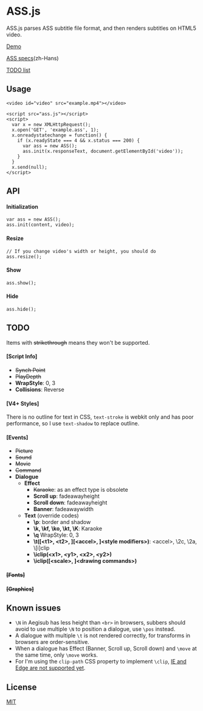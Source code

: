 ASS.js
======

ASS.js parses ASS subtitle file format, and then renders subtitles on HTML5 video.

[Demo](https://ass.js.org/)

[ASS specs](https://github.com/weizhenye/ASS/blob/master/ass-specs.md)(zh-Hans)

[TODO list](https://github.com/weizhenye/ASS#todo)

## Usage
	<video id="video" src="example.mp4"></video>

	<script src="ass.js"></script>
	<script>
	  var x = new XMLHttpRequest();
	  x.open('GET', 'example.ass', 1);
	  x.onreadystatechange = function() {
	    if (x.readyState === 4 && x.status === 200) {
	      var ass = new ASS();
	      ass.init(x.responseText, document.getElementById('video'));
	    }
	  }
	  x.send(null);
	</script>


## API

#### Initialization
	var ass = new ASS();
	ass.init(content, video);
#### Resize
	// If you change video's width or height, you should do
	ass.resize();
#### Show
	ass.show();
#### Hide
	ass.hide();


## TODO

Items with <del>strikethrough</del> means they won't be supported.

#### [Script Info]

* ~~Synch Point~~
* ~~PlayDepth~~
* __WrapStyle__: 0, 3
* __Collisions__: Reverse


#### [V4+ Styles]

There is no outline for text in CSS, `text-stroke` is webkit only and has poor performance, so I use `text-shadow` to replace outline.

#### [Events]

* ~~Picture~~
* ~~Sound~~
* ~~Movie~~
* ~~Command~~
* __Dialogue__
	+ __Effect__
		- ~~Karaoke~~: as an effect type is obsolete
		- __Scroll up__: fadeawayheight
		- __Scroll down__: fadeawayheight
		- __Banner__: fadeawaywidth
	+ __Text__ (override codes)
		- __\p__: border and shadow
		- __\k, \kf, \ko, \kt, \K__: Karaoke
		- __\q__ WrapStyle: 0, 3
		- __\t([&lt;t1&gt;, &lt;t2&gt;, ][&lt;accel&gt;, ]&lt;style modifiers&gt;)__: &lt;accel&gt;, \2c, \2a, \\[i]clip
		- __\\iclip(&lt;x1&gt;, &lt;y1&gt;, &lt;x2&gt;, &lt;y2&gt;)__
		- __\\iclip([&lt;scale&gt;, ]&lt;drawing commands&gt;)__

#### ~~[Fonts]~~
#### ~~[Graphics]~~

## Known issues

* `\N` in Aegisub has less height than `<br>` in browsers, subbers should avoid to use multiple `\N` to position a dialogue, use `\pos` instead.
* A dialogue with multiple `\t` is not rendered correctly, for transforms in browsers are order-sensitive.
* When a dialogue has Effect (Banner, Scroll up, Scroll down) and `\move` at the same time, only `\move` works.
* For I'm using the `clip-path` CSS property to implement `\clip`, [IE and Edge are not supported yet](http://caniuse.com/#feat=css-clip-path).

## License

[MIT](https://github.com/weizhenye/ASS/blob/master/LICENSE)
